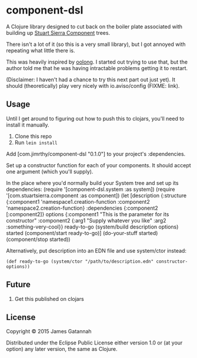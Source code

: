 # component-dsl

A Clojure library designed to cut back on the boiler plate associated
with building up [Stuart Sierra
Component](https://github.com/stuartsierra/component/ "Components") trees.

There isn't a lot of it (so this is a very small library), but I
got annoyed with repeating what little there is.

This was heavily inspired by
[oolong](https://github.com/irresponsible/oolong "Oolong"). I started
out trying to use that, but the author told me that he was having
intractable problems getting it to restart.

(Disclaimer: I haven't had a chance to try this next part
out just yet). It should (theoretically) play very nicely
with io.aviso/config (FIXME: link).

## Usage

Until I get around to figuring out how to push this to clojars, you'll
need to install it manually.

1. Clone this repo
2. Run `lein install`

Add [com.jimrthy/component-dsl "0.1.0"] to your project's :dependencies.

Set up a constructor function for each of your components. It should accept
one argument (which you'll supply).

In the place where you'd normally build your System tree and set up its
dependencies:
    (require '[component-dsl.system :as system])
    (require '[com.stuartsierra.component :as component])
    (let [description {:structure {:component1 'namespace1.creation-function
                                   :component2 'namespace2.creation-function}
	               :dependencies {:component2 [:component2]}
          options {:component1 "This is the parameter for its constructor"
	           :component2 {:arg1 "Supply whatever you like"
		                :arg2 :something-very-cool}}
          ready-to-go (system/build description options)
	  started (component/start ready-to-go)]
      (do-your-stuff started)
      (component/stop started))

Alternatively, put description into an EDN file and use system/ctor instead:

    (def ready-to-go (system/ctor "/path/to/description.edn" constructor-options))

## Future

1. Get this published on clojars

## License

Copyright © 2015 James Gatannah

Distributed under the Eclipse Public License either version 1.0 or (at
your option) any later version, the same as Clojure.
